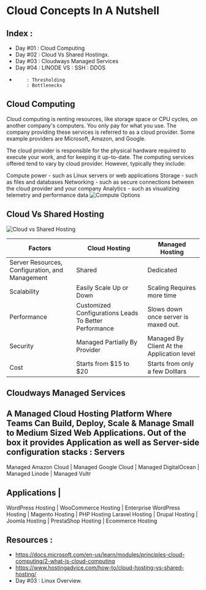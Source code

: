 # Cloud Concepts In A Nutshell
## Index :
* Day #01 : Cloud Computing
* Day #02 : Cloud Vs Shared Hostingx. 
* Day #03 : Cloudways Managed Services
* Day #04 : LINODE VS 
          : SSH
          : DDOS
*         : Thresholding
          : Bottlenecks
          

## Cloud Computing 
Cloud computing is renting resources, like storage space or CPU cycles, on another company's computers. You only pay for what you use. The company providing these services is referred to as a cloud provider. Some example providers are Microsoft, Amazon, and Google.

The cloud provider is responsible for the physical hardware required to execute your work, and for keeping it up-to-date. The computing services offered tend to vary by cloud provider. However, typically they include:

Compute power - such as Linux servers or web applications
Storage - such as files and databases
Networking - such as secure connections between the cloud provider and your company
Analytics - such as visualizing telemetry and performance data
![Compute Options](https://docs.microsoft.com/en-us/learn/modules/principles-cloud-computing/media/2-vm-vs-container-vs-serverless.png)

## Cloud Vs Shared Hosting
![Cloud vs Shared Hosting](https://www.hostingadvice.com/wp-content/uploads/2017/11/server-comparison.jpg)

Factors  | Cloud Hosting | Managed Hosting
-------- | --------------| ----------------|
Server Resources, Configuration, and Management|Shared | Dedicated
Scalability | Easily Scale Up or Down | Scaling Requires more time
Performance | Customized Configurations Leads To Better Performance | Slows down once server is maxed out.
Security | Managed Partially By Provider | Managed By Client At the Application level
Cost | Starts from $15 to $20 | Starts from only a few Dolllars

## Cloudways Managed Services
A Managed Cloud Hosting Platform Where Teams Can Build, Deploy, Scale & Manage Small to Medium Sized Web Applications. 
Out of the box it provides Application as well as Server-side configuration stacks :
Servers
--------
Managed Amazon Cloud | Managed Google Cloud | Managed DigitalOcean | Managed Linode | Managed Vultr

Applications |
-------- 
WordPress Hosting | WooCommerce Hosting | Enterprise WordPress Hosting | Magento Hosting | PHP Hosting
Laravel Hosting | Drupal Hosting | Joomla Hosting | PrestaShop Hosting | Ecommerce Hosting


## Resources :
* https://docs.microsoft.com/en-us/learn/modules/principles-cloud-computing/2-what-is-cloud-computing
* https://www.hostingadvice.com/how-to/cloud-hosting-vs-shared-hosting/
* Day #03 : Linux Overview.
